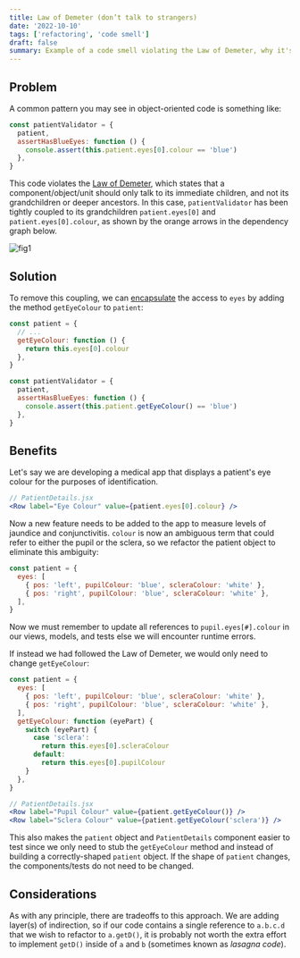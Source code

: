 ```yaml
---
title: Law of Demeter (don’t talk to strangers)
date: '2022-10-10'
tags: ['refactoring', 'code smell']
draft: false
summary: Example of a code smell violating the Law of Demeter, why it's problematic, and how to fix it.
---
```


## Problem

A common pattern you may see in object-oriented code is something like:

```js
const patientValidator = {
  patient,
  assertHasBlueEyes: function () {
    console.assert(this.patient.eyes[0].colour == 'blue')
  },
}
```

This code violates the [Law of Demeter](https://en.wikipedia.org/wiki/Law_of_Demeter), which states that a component/object/unit should only talk to its immediate children, and not its grandchildren or deeper ancestors. In this case, `patientValidator` has been tightly coupled to its grandchildren `patient.eyes[0]` and `patient.eyes[0].colour`, as shown by the orange arrows in the dependency graph below.

![fig1](/static/images/law-of-demeter/fig1.png)

## Solution

To remove this coupling, we can [encapsulate](<https://en.wikipedia.org/wiki/Encapsulation_(computer_programming)>) the access to `eyes` by adding the method `getEyeColour` to `patient`:

```js
const patient = {
  // ...
  getEyeColour: function () {
    return this.eyes[0].colour
  },
}

const patientValidator = {
  patient,
  assertHasBlueEyes: function () {
    console.assert(this.patient.getEyeColour() == 'blue')
  },
}
```

## Benefits

Let's say we are developing a medical app that displays a patient's eye colour for the purposes of identification.

```jsx
// PatientDetails.jsx
<Row label="Eye Colour" value={patient.eyes[0].colour} />
```

Now a new feature needs to be added to the app to measure levels of jaundice and conjunctivitis. `colour` is now an ambiguous term that could refer to either the pupil or the sclera, so we refactor the patient object to eliminate this ambiguity:

```js
const patient = {
  eyes: [
    { pos: 'left', pupilColour: 'blue', scleraColour: 'white' },
    { pos: 'right', pupilColour: 'blue', scleraColour: 'white' },
  ],
}
```

Now we must remember to update all references to `pupil.eyes[#].colour` in our views, models, and tests else we will encounter runtime errors.

If instead we had followed the Law of Demeter, we would only need to change `getEyeColour`:

```js
const patient = {
  eyes: [
    { pos: 'left', pupilColour: 'blue', scleraColour: 'white' },
    { pos: 'right', pupilColour: 'blue', scleraColour: 'white' },
  ],
  getEyeColour: function (eyePart) {
    switch (eyePart) {
      case 'sclera':
        return this.eyes[0].scleraColour
      default:
        return this.eyes[0].pupilColour
    }
  },
}
```

```jsx
// PatientDetails.jsx
<Row label="Pupil Colour" value={patient.getEyeColour()} />
<Row label="Sclera Colour" value={patient.getEyeColour('sclera')} />
```

This also makes the `patient` object and `PatientDetails` component easier to test since we only need to stub the `getEyeColour` method and instead of building a correctly-shaped `patient` object. If the shape of `patient` changes, the components/tests do not need to be changed.

## Considerations

As with any principle, there are tradeoffs to this approach. We are adding layer(s) of indirection, so if our code contains a single reference to `a.b.c.d` that we wish to refactor to `a.getD()`, it is probably not worth the extra effort to implement `getD()` inside of `a` and `b` (sometimes known as _lasagna code_).
